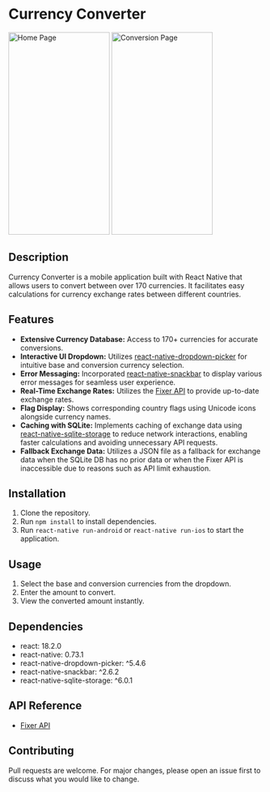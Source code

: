 # Currency Converter

<img src="https://github.com/qur786/react-native-currency-converter/assets/79472606/2c4a4c0a-8c88-4441-9063-e0c12b5c0961" alt="Home Page" width="200" height="400" />

<img src="https://github.com/qur786/react-native-currency-converter/assets/79472606/b1c8dbf2-4db3-4920-a38f-b74e4cd26594" alt="Conversion Page" width="200" height="400" />

## Description

Currency Converter is a mobile application built with React Native that allows users to convert between over 170 currencies. It facilitates easy calculations for currency exchange rates between different countries.

## Features

- **Extensive Currency Database:** Access to 170+ currencies for accurate conversions.
- **Interactive UI Dropdown:** Utilizes [react-native-dropdown-picker](https://www.npmjs.com/package/react-native-dropdown-picker) for intuitive base and conversion currency selection.
- **Error Messaging:** Incorporated [react-native-snackbar](https://www.npmjs.com/package/react-native-snackbar) to display various error messages for seamless user experience.
- **Real-Time Exchange Rates:** Utilizes the [Fixer API](https://fixer.io/) to provide up-to-date exchange rates.
- **Flag Display:** Shows corresponding country flags using Unicode icons alongside currency names.
- **Caching with SQLite:** Implements caching of exchange data using [react-native-sqlite-storage](https://www.npmjs.com/package/react-native-sqlite-storage) to reduce network interactions, enabling faster calculations and avoiding unnecessary API requests.
- **Fallback Exchange Data:** Utilizes a JSON file as a fallback for exchange data when the SQLite DB has no prior data or when the Fixer API is inaccessible due to reasons such as API limit exhaustion.

## Installation

1. Clone the repository.
2. Run `npm install` to install dependencies.
3. Run `react-native run-android` or `react-native run-ios` to start the application.

## Usage

1. Select the base and conversion currencies from the dropdown.
2. Enter the amount to convert.
3. View the converted amount instantly.

## Dependencies

- react: 18.2.0
- react-native: 0.73.1
- react-native-dropdown-picker: ^5.4.6
- react-native-snackbar: ^2.6.2
- react-native-sqlite-storage: ^6.0.1

## API Reference

- [Fixer API](https://fixer.io/)

## Contributing

Pull requests are welcome. For major changes, please open an issue first to discuss what you would like to change.
